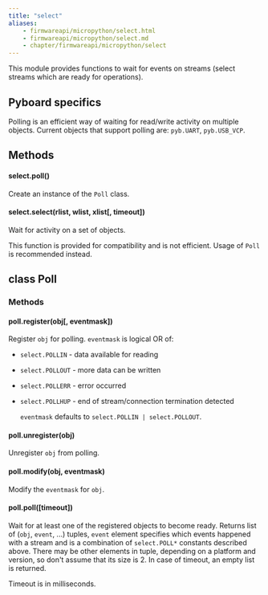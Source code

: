 ```yaml
---
title: "select"
aliases:
    - firmwareapi/micropython/select.html
    - firmwareapi/micropython/select.md
    - chapter/firmwareapi/micropython/select
---
```

This module provides functions to wait for events on streams (select streams which are ready for operations).

## Pyboard specifics

Polling is an efficient way of waiting for read/write activity on multiple objects. Current objects that support polling are: `pyb.UART`, `pyb.USB_VCP`.

## Methods

#### select.poll()

Create an instance of the `Poll` class.

#### select.select(rlist, wlist, xlist\[, timeout\])

Wait for activity on a set of objects.

This function is provided for compatibility and is not efficient. Usage of `Poll` is recommended instead.

## class Poll

### Methods

#### poll.register(obj\[, eventmask\])

Register `obj` for polling. `eventmask` is logical OR of:

* `select.POLLIN` - data available for reading
* `select.POLLOUT` - more data can be written
* `select.POLLERR` - error occurred
* `select.POLLHUP` - end of stream/connection termination detected

  `eventmask` defaults to `select.POLLIN | select.POLLOUT`.

#### poll.unregister(obj)

Unregister `obj` from polling.

#### poll.modify(obj, eventmask)

Modify the `eventmask` for `obj`.

#### poll.poll(\[timeout\])

Wait for at least one of the registered objects to become ready. Returns list of (`obj`, `event`, ...) tuples, `event` element specifies which events happened with a stream and is a combination of `select.POLL*` constants described above. There may be other elements in tuple, depending on a platform and version, so don't assume that its size is 2. In case of timeout, an empty list is returned.

Timeout is in milliseconds.

